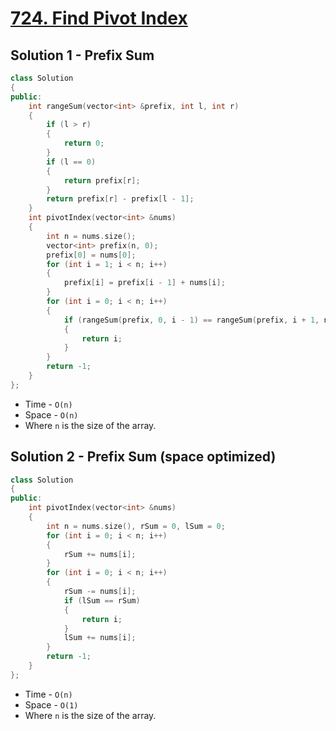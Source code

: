 # [724. Find Pivot Index](https://leetcode.com/problems/find-pivot-index/)

## Solution 1 - Prefix Sum

```c++
class Solution
{
public:
    int rangeSum(vector<int> &prefix, int l, int r)
    {
        if (l > r)
        {
            return 0;
        }
        if (l == 0)
        {
            return prefix[r];
        }
        return prefix[r] - prefix[l - 1];
    }
    int pivotIndex(vector<int> &nums)
    {
        int n = nums.size();
        vector<int> prefix(n, 0);
        prefix[0] = nums[0];
        for (int i = 1; i < n; i++)
        {
            prefix[i] = prefix[i - 1] + nums[i];
        }
        for (int i = 0; i < n; i++)
        {
            if (rangeSum(prefix, 0, i - 1) == rangeSum(prefix, i + 1, n - 1))
            {
                return i;
            }
        }
        return -1;
    }
};
```

- Time - `O(n)`
- Space - `O(n)`
- Where `n` is the size of the array.

## Solution 2 - Prefix Sum (space optimized)

```c++
class Solution
{
public:
    int pivotIndex(vector<int> &nums)
    {
        int n = nums.size(), rSum = 0, lSum = 0;
        for (int i = 0; i < n; i++)
        {
            rSum += nums[i];
        }
        for (int i = 0; i < n; i++)
        {
            rSum -= nums[i];
            if (lSum == rSum)
            {
                return i;
            }
            lSum += nums[i];
        }
        return -1;
    }
};
```

- Time - `O(n)`
- Space - `O(1)`
- Where `n` is the size of the array.